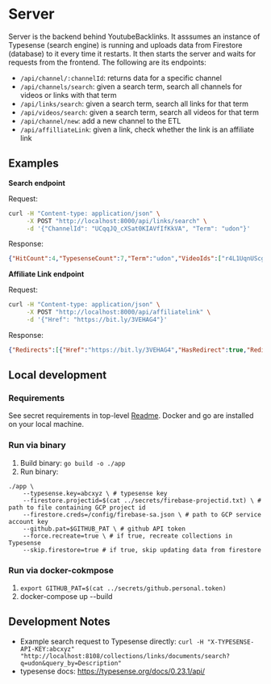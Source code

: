 # Server

Server is the backend behind YoutubeBacklinks. It asssumes an instance of Typesense (search engine) is running and uploads data from Firestore (database) to it every time it restarts. It then starts the server and waits for requests from the frontend. The following are its endpoints:
- `/api/channel/:channelId`: returns data for a specific channel 
- `/api/channels/search`: given a search term, search all channels for videos or links with that term
- `/api/links/search`: given a search term, search all links for that term
- `/api/videos/search`: given a search term, search all videos for that term 
- `/api/channel/new`: add a new channel to the ETL
- `/api/affilliateLink`: given a link, check whether the link is an affiliate link


## Examples

**Search endpoint**

Request: 
``` bash
curl -H "Content-type: application/json" \
     -X POST "http://localhost:8000/api/links/search" \
     -d '{"ChannelId": "UCqqJQ_cXSat0KIAVfIfKkVA", "Term": "udon"}'
```
Response:
``` json
{"HitCount":4,"TypesenseCount":7,"Term":"udon","VideoIds":["r4L1UqnUScg"],"VideoTitleHits":{"r4L1UqnUScg":{}},"LinkHits":{"r4L1UqnUScg":["aHR0cHM6Ly93d3cuanVzdG9uZWNvb2tib29rLmNvbS9iZWVmLXVkb24v","aHR0cHM6Ly93d3cueW91dHViZS5jb20vd2F0Y2g_dj10V19yM0FrUEJqQQ==","aHR0cHM6Ly93d3cuc2VyaW91c2VhdHMuY29tL2d5dWRvbi1qYXBhbmVzZS1zaW1tZXJlZC1iZWVmLWFuZC1yaWNlLWJvd2wtcmVjaXBl"]}}
```

**Affiliate Link endpoint**

Request:
``` bash
curl -H "Content-type: application/json" \
     -X POST "http://localhost:8000/api/affiliatelink" \
     -d '{"Href": "https://bit.ly/3VEHAG4"}'
```

Response:
``` json
{"Redirects":[{"Href":"https://bit.ly/3VEHAG4","HasRedirect":true,"RedirectType":"301 Redirect"},{"Href":"https://rstyle.me/+3SvPh92KkqE3Y1iVuHAcEQ","HasRedirect":true,"RedirectType":"Meta-Refresh Redirect"},{"Href":"https://www.anrdoezrs.net/click-4441350-13462687?url=https%3A%2F%2Fwww.mytheresa.com%2Fen-us%2Fsaint-laurent-logo-leather-penny-loafers-2391638.html\u0026sid=.MTQ1MTA2LTA.5cface4f-9694-11ed-8c98-c3b0ebad4777","HasRedirect":true,"RedirectType":"301 Redirect"},{"Href":"https://www.mytheresa.com/en-us/saint-laurent-logo-leather-penny-loafers-2391638.html?utm_source=affiliate\u0026utm_medium=affiliate.cj.us\u0026cjevent=5d06924f969411ed8307381f0a82b838\u0026AID=13462687\u0026PID=4441350\u0026SID=.MTQ1MTA2LTA.5cface4f-9694-11ed-8c98-c3b0ebad4777\u0026lpcr=pdptrecoaff","HasRedirect":false,"RedirectType":""}],"RedirectCount":3,"IsAffiliate":"Yes"}
```

## Local development

### Requirements 
See secret requirements in top-level [Readme](../README.md). Docker and go are installed on your local machine.

### Run via binary
1. Build binary: `go build -o ./app`
2. Run binary:
``` golang
./app \
    --typesense.key=abcxyz \ # typesense key 
    --firestore.projectid=$(cat ../secrets/firebase-projectid.txt) \ # path to file containing GCP project id
    --firestore.creds=/config/firebase-sa.json \ # path to GCP service account key
    --github.pat=$GITHUB_PAT \ # github API token
    --force.recreate=true \ # if true, recreate collections in Typesense 
    --skip.firestore=true # if true, skip updating data from firestore
```

### Run via docker-cokmpose 
1. `export GITHUB_PAT=$(cat ../secrets/github.personal.token)`
2. docker-compose up --build


## Development Notes 
- Example search request to Typesense directly: 
`curl -H "X-TYPESENSE-API-KEY:abcxyz" "http://localhost:8108/collections/links/documents/search?q=udon&query_by=Description"`
- typesense docs: https://typesense.org/docs/0.23.1/api/
